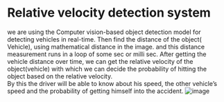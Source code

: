 # Relative velocity detection system

we are using the Computer vision-based object detection model for detecting vehicles in real-time.
Then find the distance of the object( Vehicle), using mathematical distance in the image. and this distance measurement runs in a  loop of some sec or milli sec.
After getting the vehicle distance over time, we can get the relative velocity of the object(vehicle) with which we can decide the probability of hitting the object based on the relative velocity.  
By this the driver will be able to know about his speed, the other vehicle’s speed and the probability of getting himself into the accident.
![image](https://user-images.githubusercontent.com/82752630/214119578-e3f52a73-df6f-4929-9535-20fef1d04577.png)

